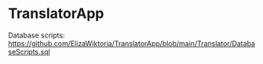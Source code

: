 # TranslatorApp
Database scripts: https://github.com/ElizaWiktoria/TranslatorApp/blob/main/Translator/DatabaseScripts.sql
